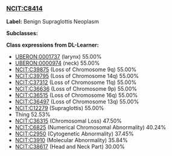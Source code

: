 
### [NCIT:C8414](http://purl.obolibrary.org/obo/NCIT_C8414)
**Label:** Benign Supraglottis Neoplasm

**Subclasses:** 

**Class expressions from DL-Learner:**

- [UBERON:0001737](http://purl.obolibrary.org/obo/UBERON_0001737) (larynx) 55.00%
- [UBERON:0000974](http://purl.obolibrary.org/obo/UBERON_0000974) (neck) 55.00%
- [NCIT:C39875](http://purl.obolibrary.org/obo/NCIT_C39875) (Loss of Chromosome 9q) 55.00%
- [NCIT:C39795](http://purl.obolibrary.org/obo/NCIT_C39795) (Loss of Chromosome 14q) 55.00%
- [NCIT:C37312](http://purl.obolibrary.org/obo/NCIT_C37312) (Loss of Chromosome 11q) 55.00%
- [NCIT:C36636](http://purl.obolibrary.org/obo/NCIT_C36636) (Loss of Chromosome 9p) 55.00%
- [NCIT:C36515](http://purl.obolibrary.org/obo/NCIT_C36515) (Loss of Chromosome 16q) 55.00%
- [NCIT:C36497](http://purl.obolibrary.org/obo/NCIT_C36497) (Loss of Chromosome 13q) 55.00%
- [NCIT:C12279](http://purl.obolibrary.org/obo/NCIT_C12279) (Supraglottis) 55.00%
- Thing 52.53%
- [NCIT:C36315](http://purl.obolibrary.org/obo/NCIT_C36315) (Chromosomal Loss) 47.50%
- [NCIT:C6825](http://purl.obolibrary.org/obo/NCIT_C6825) (Numerical Chromosomal Abnormality) 40.24%
- [NCIT:C2950](http://purl.obolibrary.org/obo/NCIT_C2950) (Cytogenetic Abnormality) 37.45%
- [NCIT:C3910](http://purl.obolibrary.org/obo/NCIT_C3910) (Molecular Abnormality) 35.84%
- [NCIT:C38617](http://purl.obolibrary.org/obo/NCIT_C38617) (Head and Neck Part) 30.00%


